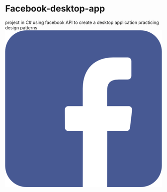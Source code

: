 # Facebook-desktop-app 
project in C# using facebook API to create a desktop application practicing design patterns
![](FacebookWinFormsApp/Resources/FBSmallLogo.png)
